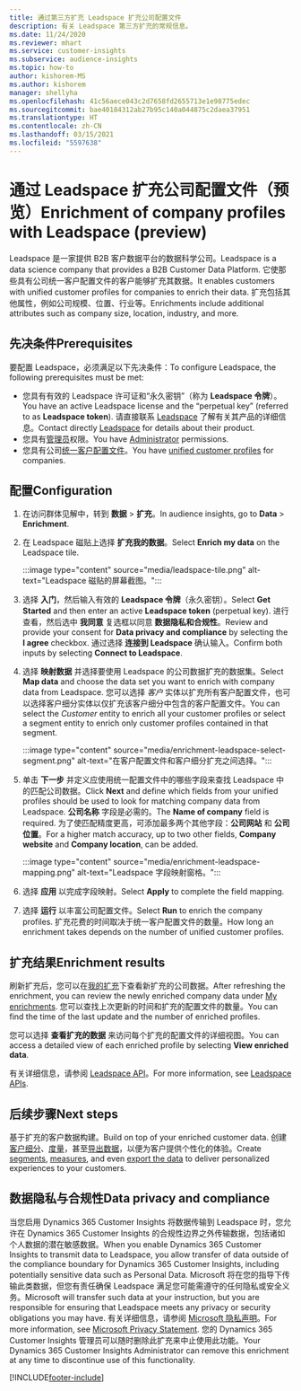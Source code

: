 ```yaml
---
title: 通过第三方扩充 Leadspace 扩充公司配置文件
description: 有关 Leadspace 第三方扩充的常规信息。
ms.date: 11/24/2020
ms.reviewer: mhart
ms.service: customer-insights
ms.subservice: audience-insights
ms.topic: how-to
author: kishorem-MS
ms.author: kishorem
manager: shellyha
ms.openlocfilehash: 41c56aece043c2d7658fd2655713e1e98775edec
ms.sourcegitcommit: bae40184312ab27b95c140a044875c2daea37951
ms.translationtype: HT
ms.contentlocale: zh-CN
ms.lasthandoff: 03/15/2021
ms.locfileid: "5597638"
---
```

# <a name="enrichment-of-company-profiles-with-leadspace-preview"></a><span data-ttu-id="22a2c-103">通过 Leadspace 扩充公司配置文件（预览）</span><span class="sxs-lookup"><span data-stu-id="22a2c-103">Enrichment of company profiles with Leadspace (preview)</span></span>

<span data-ttu-id="22a2c-104">Leadspace 是一家提供 B2B 客户数据平台的数据科学公司。</span><span class="sxs-lookup"><span data-stu-id="22a2c-104">Leadspace is a data science company that provides a B2B Customer Data Platform.</span></span> <span data-ttu-id="22a2c-105">它使那些具有公司统一客户配置文件的客户能够扩充其数据。</span><span class="sxs-lookup"><span data-stu-id="22a2c-105">It enables customers with unified customer profiles for companies to enrich their data.</span></span> <span data-ttu-id="22a2c-106">扩充包括其他属性，例如公司规模、位置、行业等。</span><span class="sxs-lookup"><span data-stu-id="22a2c-106">Enrichments include additional attributes such as company size, location, industry, and more.</span></span>

## <a name="prerequisites"></a><span data-ttu-id="22a2c-107">先决条件</span><span class="sxs-lookup"><span data-stu-id="22a2c-107">Prerequisites</span></span>

<span data-ttu-id="22a2c-108">要配置 Leadspace，必须满足以下先决条件：</span><span class="sxs-lookup"><span data-stu-id="22a2c-108">To configure Leadspace, the following prerequisites must be met:</span></span>

- <span data-ttu-id="22a2c-109">您具有有效的 Leadspace 许可证和“永久密钥”（称为 **Leadspace 令牌**）。</span><span class="sxs-lookup"><span data-stu-id="22a2c-109">You have an active Leadspace license and the “perpetual key” (referred to as **Leadspace token**).</span></span> <span data-ttu-id="22a2c-110">请直接联系 [Leadspace](https://www.leadspace.com/products/leadspace-on-demand/) 了解有关其产品的详细信息。</span><span class="sxs-lookup"><span data-stu-id="22a2c-110">Contact directly [Leadspace](https://www.leadspace.com/products/leadspace-on-demand/) for details about their product.</span></span>
- <span data-ttu-id="22a2c-111">您具有[管理员](permissions.md#administrator)权限。</span><span class="sxs-lookup"><span data-stu-id="22a2c-111">You have [Administrator](permissions.md#administrator) permissions.</span></span>
- <span data-ttu-id="22a2c-112">您具有公司[统一客户配置文件](customer-profiles.md)。</span><span class="sxs-lookup"><span data-stu-id="22a2c-112">You have [unified customer profiles](customer-profiles.md) for companies.</span></span>

## <a name="configuration"></a><span data-ttu-id="22a2c-113">配置</span><span class="sxs-lookup"><span data-stu-id="22a2c-113">Configuration</span></span>

1. <span data-ttu-id="22a2c-114">在访问群体见解中，转到 **数据** > **扩充**。</span><span class="sxs-lookup"><span data-stu-id="22a2c-114">In audience insights, go to **Data** > **Enrichment**.</span></span>

1. <span data-ttu-id="22a2c-115">在 Leadspace 磁贴上选择 **扩充我的数据**。</span><span class="sxs-lookup"><span data-stu-id="22a2c-115">Select **Enrich my data** on the Leadspace tile.</span></span>

   :::image type="content" source="media/leadspace-tile.png" alt-text="Leadspace 磁贴的屏幕截图。":::

1. <span data-ttu-id="22a2c-117">选择 **入门**，然后输入有效的 **Leadspace 令牌**（永久密钥）。</span><span class="sxs-lookup"><span data-stu-id="22a2c-117">Select **Get Started** and then enter an active **Leadspace token** (perpetual key).</span></span> <span data-ttu-id="22a2c-118">进行查看，然后选中 **我同意** 复选框以同意 **数据隐私和合规性**。</span><span class="sxs-lookup"><span data-stu-id="22a2c-118">Review and provide your consent for **Data privacy and compliance** by selecting the **I agree** checkbox.</span></span> <span data-ttu-id="22a2c-119">通过选择 **连接到 Leadspace** 确认输入。</span><span class="sxs-lookup"><span data-stu-id="22a2c-119">Confirm both inputs by selecting **Connect to Leadspace**.</span></span>

1. <span data-ttu-id="22a2c-120">选择 **映射数据** 并选择要使用 Leadspace 的公司数据扩充的数据集。</span><span class="sxs-lookup"><span data-stu-id="22a2c-120">Select **Map data** and choose the data set you want to enrich with company data from Leadspace.</span></span> <span data-ttu-id="22a2c-121">您可以选择 *客户* 实体以扩充所有客户配置文件，也可以选择客户细分实体以仅扩充该客户细分中包含的客户配置文件。</span><span class="sxs-lookup"><span data-stu-id="22a2c-121">You can select the *Customer* entity to enrich all your customer profiles or select a segment entity to enrich only customer profiles contained in that segment.</span></span>

   :::image type="content" source="media/enrichment-leadspace-select-segment.png" alt-text="在客户配置文件和客户细分扩充之间选择。":::

1. <span data-ttu-id="22a2c-123">单击 **下一步** 并定义应使用统一配置文件中的哪些字段来查找 Leadspace 中的匹配公司数据。</span><span class="sxs-lookup"><span data-stu-id="22a2c-123">Click **Next** and define which fields from your unified profiles should be used to look for matching company data from Leadspace.</span></span> <span data-ttu-id="22a2c-124">**公司名称** 字段是必需的。</span><span class="sxs-lookup"><span data-stu-id="22a2c-124">The **Name of company** field is required.</span></span> <span data-ttu-id="22a2c-125">为了使匹配精度更高，可添加最多两个其他字段：**公司网站** 和 **公司位置**。</span><span class="sxs-lookup"><span data-stu-id="22a2c-125">For a higher match accuracy, up to two other fields, **Company website** and **Company location**, can be added.</span></span>

   :::image type="content" source="media/enrichment-leadspace-mapping.png" alt-text="Leadspace 字段映射窗格。":::
   
1. <span data-ttu-id="22a2c-127">选择 **应用** 以完成字段映射。</span><span class="sxs-lookup"><span data-stu-id="22a2c-127">Select **Apply** to complete the field mapping.</span></span>

1. <span data-ttu-id="22a2c-128">选择 **运行** 以丰富公司配置文件。</span><span class="sxs-lookup"><span data-stu-id="22a2c-128">Select **Run** to enrich the company profiles.</span></span> <span data-ttu-id="22a2c-129">扩充花费的时间取决于统一客户配置文件的数量。</span><span class="sxs-lookup"><span data-stu-id="22a2c-129">How long an enrichment takes depends on the number of unified customer profiles.</span></span>

## <a name="enrichment-results"></a><span data-ttu-id="22a2c-130">扩充结果</span><span class="sxs-lookup"><span data-stu-id="22a2c-130">Enrichment results</span></span>

<span data-ttu-id="22a2c-131">刷新扩充后，您可以在[我的扩充](enrichment-hub.md)下查看新扩充的公司数据。</span><span class="sxs-lookup"><span data-stu-id="22a2c-131">After refreshing the enrichment, you can review the newly enriched company data under [My enrichments](enrichment-hub.md).</span></span> <span data-ttu-id="22a2c-132">您可以查找上次更新的时间和扩充的配置文件的数量。</span><span class="sxs-lookup"><span data-stu-id="22a2c-132">You can find the time of the last update and the number of enriched profiles.</span></span>

<span data-ttu-id="22a2c-133">您可以选择 **查看扩充的数据** 来访问每个扩充的配置文件的详细视图。</span><span class="sxs-lookup"><span data-stu-id="22a2c-133">You can access a detailed view of each enriched profile by selecting **View enriched data**.</span></span>

<span data-ttu-id="22a2c-134">有关详细信息，请参阅 [Leadspace API](https://support.leadspace.com/hc/en-us/sections/201997649-API)。</span><span class="sxs-lookup"><span data-stu-id="22a2c-134">For more information, see [Leadspace APIs](https://support.leadspace.com/hc/en-us/sections/201997649-API).</span></span>

## <a name="next-steps"></a><span data-ttu-id="22a2c-135">后续步骤</span><span class="sxs-lookup"><span data-stu-id="22a2c-135">Next steps</span></span>

<span data-ttu-id="22a2c-136">基于扩充的客户数据构建。</span><span class="sxs-lookup"><span data-stu-id="22a2c-136">Build on top of your enriched customer data.</span></span> <span data-ttu-id="22a2c-137">创建[客户细分](segments.md)、[度量](measures.md)，甚至[导出数据](export-destinations.md)，以便为客户提供个性化的体验。</span><span class="sxs-lookup"><span data-stu-id="22a2c-137">Create [segments](segments.md), [measures](measures.md), and even [export the data](export-destinations.md) to deliver personalized experiences to your customers.</span></span>

## <a name="data-privacy-and-compliance"></a><span data-ttu-id="22a2c-138">数据隐私与合规性</span><span class="sxs-lookup"><span data-stu-id="22a2c-138">Data privacy and compliance</span></span>

<span data-ttu-id="22a2c-139">当您启用 Dynamics 365 Customer Insights 将数据传输到 Leadspace 时，您允许在 Dynamics 365 Customer Insights 的合规性边界之外传输数据，包括诸如个人数据的潜在敏感数据。</span><span class="sxs-lookup"><span data-stu-id="22a2c-139">When you enable Dynamics 365 Customer Insights to transmit data to Leadspace, you allow transfer of data outside of the compliance boundary for Dynamics 365 Customer Insights, including potentially sensitive data such as Personal Data.</span></span> <span data-ttu-id="22a2c-140">Microsoft 将在您的指导下传输此类数据，但您有责任确保 Leadspace 满足您可能需遵守的任何隐私或安全义务。</span><span class="sxs-lookup"><span data-stu-id="22a2c-140">Microsoft will transfer such data at your instruction, but you are responsible for ensuring that Leadspace meets any privacy or security obligations you may have.</span></span> <span data-ttu-id="22a2c-141">有关详细信息，请参阅 [Microsoft 隐私声明](https://go.microsoft.com/fwlink/?linkid=396732)。</span><span class="sxs-lookup"><span data-stu-id="22a2c-141">For more information, see [Microsoft Privacy Statement](https://go.microsoft.com/fwlink/?linkid=396732).</span></span>
<span data-ttu-id="22a2c-142">您的 Dynamics 365 Customer Insights 管理员可以随时删除此扩充来中止使用此功能。</span><span class="sxs-lookup"><span data-stu-id="22a2c-142">Your Dynamics 365 Customer Insights Administrator can remove this enrichment at any time to discontinue use of this functionality.</span></span>


[!INCLUDE[footer-include](../includes/footer-banner.md)]